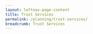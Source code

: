 ```yaml
---
layout: leftnav-page-content
title: Trust Services
permalink: /planning/trust-services/
breadcrumb: Trust Services
---
```

